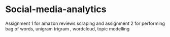 # Social-media-analytics
Assignment 1 for amazon reviews scraping and assignment 2 for performing bag of words, unigram trigram , wordcloud, topic modelling
